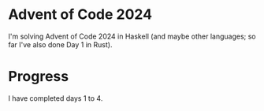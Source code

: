 # Advent of Code 2024
I'm solving Advent of Code 2024 in Haskell (and maybe other languages; so far I've also done Day 1 in Rust).

# Progress
I have completed days 1 to 4.
